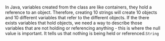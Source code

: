 In Java, variables created from the class are like containers, they hold a reference to an object. Therefore, creating 10 strings will create 10 objects and 10 different variables that refer to the different objects. If the there exists variables that hold objects, we need a way to describe those variables that are not holding or referencing anything - this is where the null value is important. It tells us that nothing is being held or referenced.`String`

